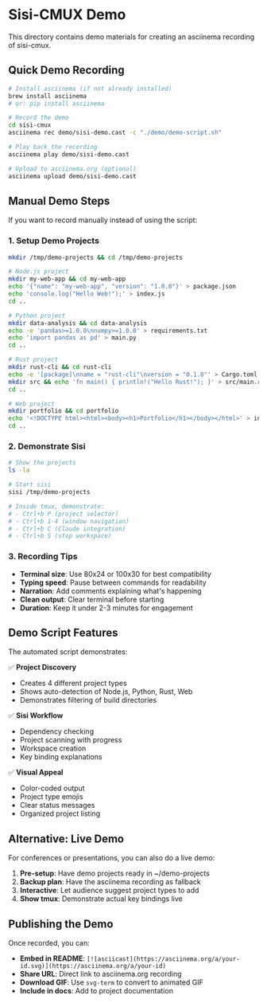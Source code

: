 # Sisi-CMUX Demo

This directory contains demo materials for creating an asciinema recording of sisi-cmux.

## Quick Demo Recording

```bash
# Install asciinema (if not already installed)
brew install asciinema
# or: pip install asciinema

# Record the demo
cd sisi-cmux
asciinema rec demo/sisi-demo.cast -c "./demo/demo-script.sh"

# Play back the recording
asciinema play demo/sisi-demo.cast

# Upload to asciinema.org (optional)
asciinema upload demo/sisi-demo.cast
```

## Manual Demo Steps

If you want to record manually instead of using the script:

### 1. Setup Demo Projects
```bash
mkdir /tmp/demo-projects && cd /tmp/demo-projects

# Node.js project
mkdir my-web-app && cd my-web-app
echo '{"name": "my-web-app", "version": "1.0.0"}' > package.json
echo 'console.log("Hello Web!");' > index.js
cd ..

# Python project
mkdir data-analysis && cd data-analysis
echo -e 'pandas>=1.0.0\nnumpy>=1.0.0' > requirements.txt
echo 'import pandas as pd' > main.py
cd ..

# Rust project
mkdir rust-cli && cd rust-cli
echo -e '[package]\nname = "rust-cli"\nversion = "0.1.0"' > Cargo.toml
mkdir src && echo 'fn main() { println!("Hello Rust!"); }' > src/main.rs
cd ..

# Web project
mkdir portfolio && cd portfolio
echo '<!DOCTYPE html><html><body><h1>Portfolio</h1></body></html>' > index.html
cd ..
```

### 2. Demonstrate Sisi
```bash
# Show the projects
ls -la

# Start sisi
sisi /tmp/demo-projects

# Inside tmux, demonstrate:
# - Ctrl+b P (project selector)
# - Ctrl+b 1-4 (window navigation)
# - Ctrl+b C (Claude integration)
# - Ctrl+b S (stop workspace)
```

### 3. Recording Tips

- **Terminal size**: Use 80x24 or 100x30 for best compatibility
- **Typing speed**: Pause between commands for readability
- **Narration**: Add comments explaining what's happening
- **Clean output**: Clear terminal before starting
- **Duration**: Keep it under 2-3 minutes for engagement

## Demo Script Features

The automated script demonstrates:

✅ **Project Discovery**
- Creates 4 different project types
- Shows auto-detection of Node.js, Python, Rust, Web
- Demonstrates filtering of build directories

✅ **Sisi Workflow**
- Dependency checking
- Project scanning with progress
- Workspace creation
- Key binding explanations

✅ **Visual Appeal**
- Color-coded output
- Project type emojis
- Clear status messages
- Organized project listing

## Alternative: Live Demo

For conferences or presentations, you can also do a live demo:

1. **Pre-setup**: Have demo projects ready in ~/demo-projects
2. **Backup plan**: Have the asciinema recording as fallback
3. **Interactive**: Let audience suggest project types to add
4. **Show tmux**: Demonstrate actual key bindings live

## Publishing the Demo

Once recorded, you can:

- **Embed in README**: `[![asciicast](https://asciinema.org/a/your-id.svg)](https://asciinema.org/a/your-id)`
- **Share URL**: Direct link to asciinema.org recording
- **Download GIF**: Use `svg-term` to convert to animated GIF
- **Include in docs**: Add to project documentation